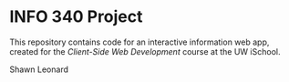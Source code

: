 # INFO 340 Project

This repository contains code for an interactive information web app, created for the _Client-Side Web Development_ course at the UW iSchool.

Shawn Leonard